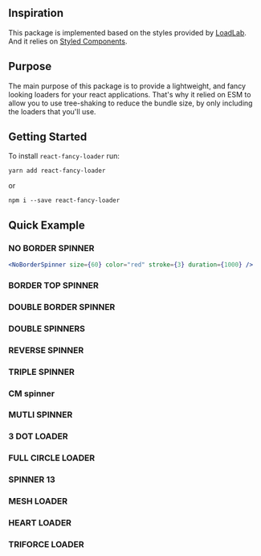 ## Inspiration

This package is implemented based on the styles provided by [LoadLab](https://github.com/CamdenFoucht/LoadLab). And it relies on [Styled Components](https://styled-components.com/).

## Purpose

The main purpose of this package is to provide a lightweight, and fancy looking loaders for your react applications. That's why it relied on ESM to allow you to use tree-shaking to reduce the bundle size, by only including the loaders that you'll use.

## Getting Started

To install `react-fancy-loader` run:

`yarn add react-fancy-loader`

or

`npm i --save react-fancy-loader`

## Quick Example

### NO BORDER SPINNER

```jsx
<NoBorderSpinner size={60} color="red" stroke={3} duration={1000} />
```

### BORDER TOP SPINNER

### DOUBLE BORDER SPINNER

### DOUBLE SPINNERS

### REVERSE SPINNER

### TRIPLE SPINNER

### CM spinner

### MUTLI SPINNER

### 3 DOT LOADER

### FULL CIRCLE LOADER

### SPINNER 13

### MESH LOADER

### HEART LOADER

### TRIFORCE LOADER